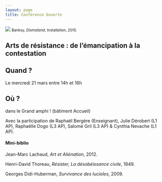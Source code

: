 ```yaml
---
layout: page
title: Conférence Ouverte
---
```


<img src="../img/dismaland.jpg" />
<small>Banksy, <em>Dismaland</em>, Installation, 2015.</small>

<h2>Arts de résistance : de l’émancipation à la contestation</h2>

<h2>Quand ?</h2>
<p>Le mercredi 21 mars entre 14h et 16h</p>

<h2>Où ?</h2>
<p>dans le Grand amphi ! (bâtiment Accueil)</p>

<p>Avec la participation de Raphaël Bergère (Enseignant), Julie Dérobert (L1 AP), Raphaëlle Dogo (L3 AP), Salomé Gril (L3 AP) &amp; Cynthia Nevache (L1 AP). 


<h4>Mini-biblio</h4>
<p>Jean-Marc Lachaud, <em>Art et Aliénation</em>, 2012. </p>

<p>Henri-David Thoreau, <em>Résister, La désobéissance civile</em>, 1849.</p>

<p>Georges Didi-Huberman, <em>Survivance des lucioles</em>, 2009.</p>

